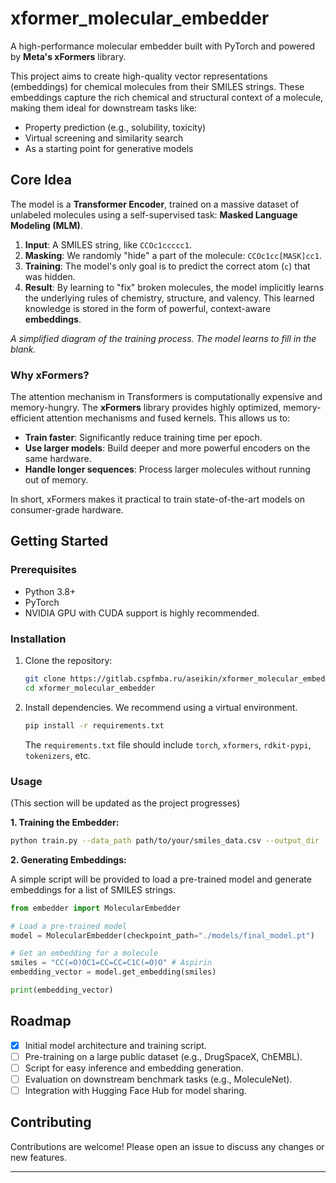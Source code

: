 # xformer_molecular_embedder

A high-performance molecular embedder built with PyTorch and powered by **Meta's xFormers** library.

This project aims to create high-quality vector representations (embeddings) for chemical molecules from their SMILES strings. These embeddings capture the rich chemical and structural context of a molecule, making them ideal for downstream tasks like:

*   Property prediction (e.g., solubility, toxicity)
*   Virtual screening and similarity search
*   As a starting point for generative models

## Core Idea

The model is a **Transformer Encoder**, trained on a massive dataset of unlabeled molecules using a self-supervised task: **Masked Language Modeling (MLM)**.

1.  **Input**: A SMILES string, like `CCOc1ccccc1`.
2.  **Masking**: We randomly "hide" a part of the molecule: `CCOc1cc[MASK]cc1`.
3.  **Training**: The model's only goal is to predict the correct atom (`c`) that was hidden.
4.  **Result**: By learning to "fix" broken molecules, the model implicitly learns the underlying rules of chemistry, structure, and valency. This learned knowledge is stored in the form of powerful, context-aware **embeddings**.

 
*A simplified diagram of the training process. The model learns to fill in the blank.*

### Why xFormers?

The attention mechanism in Transformers is computationally expensive and memory-hungry. The **xFormers** library provides highly optimized, memory-efficient attention mechanisms and fused kernels. This allows us to:

*   **Train faster**: Significantly reduce training time per epoch.
*   **Use larger models**: Build deeper and more powerful encoders on the same hardware.
*   **Handle longer sequences**: Process larger molecules without running out of memory.

In short, xFormers makes it practical to train state-of-the-art models on consumer-grade hardware.

## Getting Started

### Prerequisites

*   Python 3.8+
*   PyTorch
*   NVIDIA GPU with CUDA support is highly recommended.

### Installation

1.  Clone the repository:
    ```bash
    git clone https://gitlab.cspfmba.ru/aseikin/xformer_molecular_embedder.git
    cd xformer_molecular_embedder
    ```

2.  Install dependencies. We recommend using a virtual environment.
    ```bash
    pip install -r requirements.txt
    ```
    The `requirements.txt` file should include `torch`, `xformers`, `rdkit-pypi`, `tokenizers`, etc.

### Usage

(This section will be updated as the project progresses)

**1. Training the Embedder:**

```bash
python train.py --data_path path/to/your/smiles_data.csv --output_dir ./models
```

**2. Generating Embeddings:**

A simple script will be provided to load a pre-trained model and generate embeddings for a list of SMILES strings.

```python
from embedder import MolecularEmbedder

# Load a pre-trained model
model = MolecularEmbedder(checkpoint_path="./models/final_model.pt")

# Get an embedding for a molecule
smiles = "CC(=O)OC1=CC=CC=C1C(=O)O" # Aspirin
embedding_vector = model.get_embedding(smiles)

print(embedding_vector)
```

## Roadmap

-   [x] Initial model architecture and training script.
-   [ ] Pre-training on a large public dataset (e.g., DrugSpaceX, ChEMBL).
-   [ ] Script for easy inference and embedding generation.
-   [ ] Evaluation on downstream benchmark tasks (e.g., MoleculeNet).
-   [ ] Integration with Hugging Face Hub for model sharing.

## Contributing

Contributions are welcome! Please open an issue to discuss any changes or new features.

---